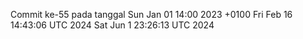 Commit ke-55 pada tanggal Sun Jan 01 14:00 2023 +0100
Fri Feb 16 14:43:06 UTC 2024
Sat Jun  1 23:26:13 UTC 2024
